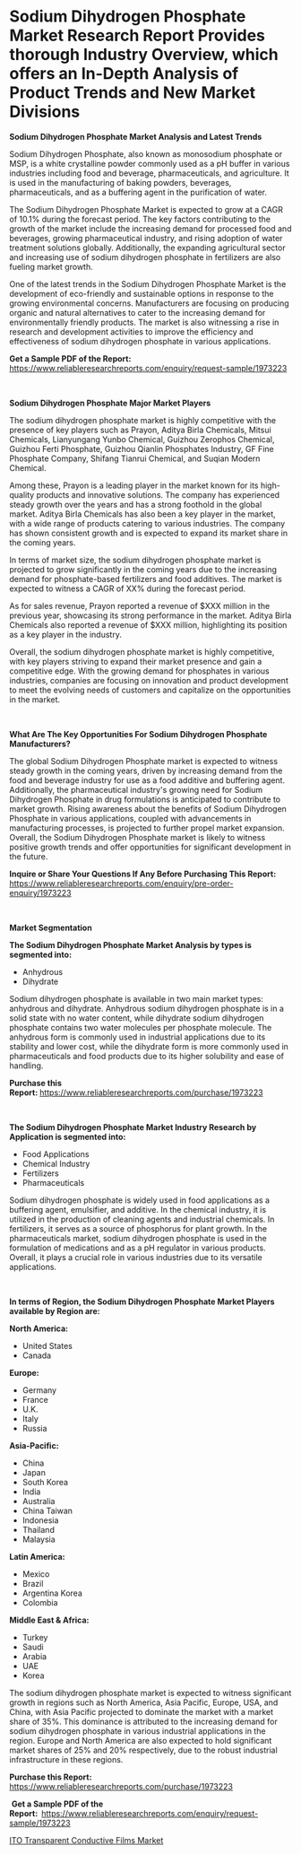 <p><h1>Sodium Dihydrogen Phosphate Market Research Report Provides thorough Industry Overview, which offers an In-Depth Analysis of Product Trends and New Market Divisions</h1></p><p><strong>Sodium Dihydrogen Phosphate Market Analysis and Latest Trends</strong></p>
<p><p>Sodium Dihydrogen Phosphate, also known as monosodium phosphate or MSP, is a white crystalline powder commonly used as a pH buffer in various industries including food and beverage, pharmaceuticals, and agriculture. It is used in the manufacturing of baking powders, beverages, pharmaceuticals, and as a buffering agent in the purification of water.</p><p>The Sodium Dihydrogen Phosphate Market is expected to grow at a CAGR of 10.1% during the forecast period. The key factors contributing to the growth of the market include the increasing demand for processed food and beverages, growing pharmaceutical industry, and rising adoption of water treatment solutions globally. Additionally, the expanding agricultural sector and increasing use of sodium dihydrogen phosphate in fertilizers are also fueling market growth.</p><p>One of the latest trends in the Sodium Dihydrogen Phosphate Market is the development of eco-friendly and sustainable options in response to the growing environmental concerns. Manufacturers are focusing on producing organic and natural alternatives to cater to the increasing demand for environmentally friendly products. The market is also witnessing a rise in research and development activities to improve the efficiency and effectiveness of sodium dihydrogen phosphate in various applications.</p></p>
<p><strong>Get a Sample PDF of the Report:&nbsp;</strong> <a href="https://www.reliableresearchreports.com/enquiry/request-sample/1973223">https://www.reliableresearchreports.com/enquiry/request-sample/1973223</a></p>
<p>&nbsp;</p>
<p><strong>Sodium Dihydrogen Phosphate Major Market Players</strong></p>
<p><p>The sodium dihydrogen phosphate market is highly competitive with the presence of key players such as Prayon, Aditya Birla Chemicals, Mitsui Chemicals, Lianyungang Yunbo Chemical, Guizhou Zerophos Chemical, Guizhou Ferti Phosphate, Guizhou Qianlin Phosphates Industry, GF Fine Phosphate Company, Shifang Tianrui Chemical, and Suqian Modern Chemical. </p><p>Among these, Prayon is a leading player in the market known for its high-quality products and innovative solutions. The company has experienced steady growth over the years and has a strong foothold in the global market. Aditya Birla Chemicals has also been a key player in the market, with a wide range of products catering to various industries. The company has shown consistent growth and is expected to expand its market share in the coming years.</p><p>In terms of market size, the sodium dihydrogen phosphate market is projected to grow significantly in the coming years due to the increasing demand for phosphate-based fertilizers and food additives. The market is expected to witness a CAGR of XX% during the forecast period.</p><p>As for sales revenue, Prayon reported a revenue of $XXX million in the previous year, showcasing its strong performance in the market. Aditya Birla Chemicals also reported a revenue of $XXX million, highlighting its position as a key player in the industry.</p><p>Overall, the sodium dihydrogen phosphate market is highly competitive, with key players striving to expand their market presence and gain a competitive edge. With the growing demand for phosphates in various industries, companies are focusing on innovation and product development to meet the evolving needs of customers and capitalize on the opportunities in the market.</p></p>
<p>&nbsp;</p>
<p><strong>What Are The Key Opportunities For Sodium Dihydrogen Phosphate Manufacturers?</strong></p>
<p><p>The global Sodium Dihydrogen Phosphate market is expected to witness steady growth in the coming years, driven by increasing demand from the food and beverage industry for use as a food additive and buffering agent. Additionally, the pharmaceutical industry's growing need for Sodium Dihydrogen Phosphate in drug formulations is anticipated to contribute to market growth. Rising awareness about the benefits of Sodium Dihydrogen Phosphate in various applications, coupled with advancements in manufacturing processes, is projected to further propel market expansion. Overall, the Sodium Dihydrogen Phosphate market is likely to witness positive growth trends and offer opportunities for significant development in the future.</p></p>
<p><strong>Inquire or Share Your Questions If Any Before Purchasing This Report:</strong> <a href="https://www.reliableresearchreports.com/enquiry/pre-order-enquiry/1973223">https://www.reliableresearchreports.com/enquiry/pre-order-enquiry/1973223</a></p>
<p>&nbsp;</p>
<p><strong>Market Segmentation</strong></p>
<p><strong>The Sodium Dihydrogen Phosphate Market Analysis by types is segmented into:</strong></p>
<p><ul><li>Anhydrous</li><li>Dihydrate</li></ul></p>
<p><p>Sodium dihydrogen phosphate is available in two main market types: anhydrous and dihydrate. Anhydrous sodium dihydrogen phosphate is in a solid state with no water content, while dihydrate sodium dihydrogen phosphate contains two water molecules per phosphate molecule. The anhydrous form is commonly used in industrial applications due to its stability and lower cost, while the dihydrate form is more commonly used in pharmaceuticals and food products due to its higher solubility and ease of handling.</p></p>
<p><strong>Purchase this Report:&nbsp;</strong><a href="https://www.reliableresearchreports.com/purchase/1973223">https://www.reliableresearchreports.com/purchase/1973223</a></p>
<p>&nbsp;</p>
<p><strong>The Sodium Dihydrogen Phosphate Market Industry Research by Application is segmented into:</strong></p>
<p><ul><li>Food Applications</li><li>Chemical Industry</li><li>Fertilizers</li><li>Pharmaceuticals</li></ul></p>
<p><p>Sodium dihydrogen phosphate is widely used in food applications as a buffering agent, emulsifier, and additive. In the chemical industry, it is utilized in the production of cleaning agents and industrial chemicals. In fertilizers, it serves as a source of phosphorus for plant growth. In the pharmaceuticals market, sodium dihydrogen phosphate is used in the formulation of medications and as a pH regulator in various products. Overall, it plays a crucial role in various industries due to its versatile applications.</p></p>
<p>&nbsp;</p>
<p><strong>In terms of Region, the Sodium Dihydrogen Phosphate Market Players available by Region are:</strong></p>
<p>
    <p> <strong> North America: </strong>
        <ul>
            <li>United States</li>
            <li>Canada</li>
        </ul>
        </p> 
    <p> <strong> Europe: </strong>
        <ul>
            <li>Germany</li>
            <li>France</li>
            <li>U.K.</li>
            <li>Italy</li>
            <li>Russia</li>
        </ul>
        </p> 
    <p> <strong> Asia-Pacific: </strong>
        <ul>
            <li>China</li>
            <li>Japan</li>
            <li>South Korea</li>
            <li>India</li>
            <li>Australia</li>
            <li>China Taiwan</li>
            <li>Indonesia</li>
            <li>Thailand</li>
            <li>Malaysia</li>
        </ul>
        </p> 
    <p> <strong> Latin America: </strong>
        <ul>
            <li>Mexico</li>
            <li>Brazil</li>
            <li>Argentina Korea</li>
            <li>Colombia</li>
        </ul>
        </p> 
    <p> <strong> Middle East & Africa: </strong>
        <ul>
            <li>Turkey</li>
            <li>Saudi</li>
            <li>Arabia</li>
            <li>UAE</li>
            <li>Korea</li>
        </ul>
    </p>
    </p>
<p><p>The sodium dihydrogen phosphate market is expected to witness significant growth in regions such as North America, Asia Pacific, Europe, USA, and China, with Asia Pacific projected to dominate the market with a market share of 35%. This dominance is attributed to the increasing demand for sodium dihydrogen phosphate in various industrial applications in the region. Europe and North America are also expected to hold significant market shares of 25% and 20% respectively, due to the robust industrial infrastructure in these regions.</p></p>
<p><strong>Purchase this Report: </strong><a href="https://www.reliableresearchreports.com/purchase/1973223">https://www.reliableresearchreports.com/purchase/1973223</a></p>
<p>&nbsp;<strong>Get a Sample PDF of the Report:&nbsp;&nbsp;</strong><a href="https://www.reliableresearchreports.com/enquiry/request-sample/1973223">https://www.reliableresearchreports.com/enquiry/request-sample/1973223</a></p>
<p><strong></strong></p>
<p><p><a href="https://meowing-canidae-761.notion.site/ITO-Transparent-Conductive-Films-Market-Size-Focuses-on-Market-Dynamics-In-Depth-Analysis-and-Futur-5baf91e31bda473f87bde5d2c001670a">ITO Transparent Conductive Films Market</a></p></p>